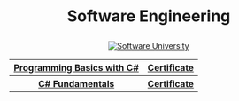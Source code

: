 # <p align="center">Software Engineering<p>

<p align="center"> <a href="https://softuni.bg/trainings/courses" title="Software University"><img src="https://i.imgur.com/pyj63z2.png" alt="Software University"></a><p>

<table align="center">
  <tr>
    <th><a href="https://softuni.bg/trainings/3038/programming-basics-with-c-sharp-july-2020"> Programming Basics with C# </a></th>
    <th><a href="https://softuni.bg/certificates/details/88258/3bb30352"> Certificate</a></th>
  </tr>
  <tr>
    <th><a href="https://softuni.bg/trainings/3135/csharp-fundamentals-september-2020">C# Fundamentals</a></th>
    <th><a href="https://softuni.bg/certificates/details/96344/e7233f2e"> Certificate</a></th>
  </tr>
  </table>
